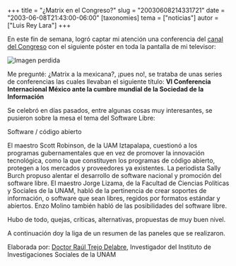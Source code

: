 +++
title = "¿Matrix en el Congreso?"
slug = "20030608214331721"
date = "2003-06-08T21:43:00-06:00"
[taxonomies]
tema = ["noticias"]
autor = ["Luis Rey Lara"]
+++

En este fin de semana, logró captar mi atención una conferencia del [canal del
Congreso](http://www.canaldelcongreso.gob.mx/) con el siguiente póster en toda
la pantalla de mi televisor:

![Imagen perdida](../images/20030608214331721_1.gif)

<!-- more -->
Me pregunté: ¿Matrix a la mexicana?, ¡pues no!, se trataba de unas series de
conferencias las cuales llevaban el siguiente título: **VI Conferencia
Internacional México ante la cumbre mundial de la Sociedad de la Información**

Se celebró en días pasados, entre algunas cosas muy interesantes, se pusieron
sobre la mesa el tema del Software Libre:

Software / código abierto

El maestro Scott Robinson, de la UAM Iztapalapa, cuestionó a los programas
gubernamentales que en vez de promover la innovación tecnológica, como la que
constituyen los programas de código abierto, protegen a los mercados y
proveedores ya existentes. La periodista Sally Burch propuso alentar el
desarrollo de software nacional y promoción del software libre. El maestro Jorge
Lizama, de la Facultad de Ciencias Políticas y Sociales de la UNAM, habló de la
pertinencia de crear soportes de información, o software que sean libres,
regidos por formatos estándar y abiertos. Enzo Molino también habló de las
posibilidades del software libre.

Hubo de todo, quejas, críticas, alternativas, propuestas de muy buen nivel.

A continuación doy la liga de un resumen de las paneles que se realizaron.

Elaborada por: [Doctor Raúl Trejo
Delabre](http://www.senadorcorral.org.mx/cgi-bin/cutecast/cutecast.pl?forum=17&thread=18%20),
Investigador del Instituto de Investigaciones Sociales de la UNAM
